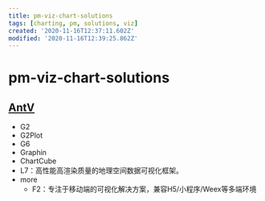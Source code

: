 ```yaml
---
title: pm-viz-chart-solutions
tags: [charting, pm, solutions, viz]
created: '2020-11-16T12:37:11.602Z'
modified: '2020-11-16T12:39:25.862Z'
---
```


# pm-viz-chart-solutions

## [AntV](https://antv.vision/zh/)

- G2
- G2Plot
- G6
- Graphin
- ChartCube
- L7：高性能高渲染质量的地理空间数据可视化框架。
- more
  - F2：专注于移动端的可视化解决方案，兼容H5/小程序/Weex等多端环境
